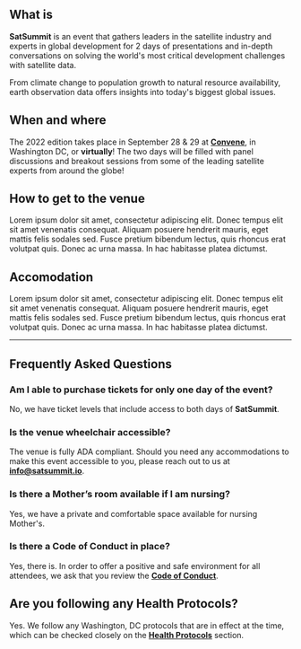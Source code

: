 ## What is
**SatSummit** is an event that gathers leaders in the satellite industry and experts in global development for 2 days of presentations and in-depth conversations on solving the world's most critical development challenges with satellite data.

From climate change to population growth to natural resource availability, earth observation data offers insights into today's biggest global issues.

## When and where

The 2022 edition takes place in September 28 & 29 at [**Convene**](https://convene.com/locations/washington-dc/600-14th-street-nw/), in Washington DC, or **virtually**! The two days will be filled with panel discussions and breakout sessions from some of the leading satellite experts from around the globe!

<div id="location-map"></div>

## How to get to the venue

Lorem ipsum dolor sit amet, consectetur adipiscing elit. Donec tempus elit sit amet venenatis consequat. Aliquam posuere hendrerit mauris, eget mattis felis sodales sed. Fusce pretium bibendum lectus, quis rhoncus erat volutpat quis. Donec ac urna massa. In hac habitasse platea dictumst.

## Accomodation

Lorem ipsum dolor sit amet, consectetur adipiscing elit. Donec tempus elit sit amet venenatis consequat. Aliquam posuere hendrerit mauris, eget mattis felis sodales sed. Fusce pretium bibendum lectus, quis rhoncus erat volutpat quis. Donec ac urna massa. In hac habitasse platea dictumst.

---

## Frequently Asked Questions

### Am I able to purchase tickets for only one day of the event?

No, we have ticket levels that include access to both days of **SatSummit**.

### Is the venue wheelchair accessible?

The venue is fully ADA compliant. Should you need any accommodations to make this event accessible to you, please reach out to us at [**info@satsummit.io**](mailto:info@satsummit.io).

### Is there a Mother’s room available if I am nursing?

Yes, we have a private and comfortable space available for nursing Mother's.

### Is there a Code of Conduct in place?

Yes, there is. In order to offer a positive and safe environment for all attendees, we ask that you review the **[Code of Conduct](/code-of-conduct)**.

## Are you following any Health Protocols?

Yes. We follow any Washington, DC protocols that are in effect at the time, which can be checked closely on the **[Health Protocols](/health-protocols)** section.

